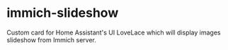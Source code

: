 # immich-slideshow
Custom card for Home Assistant's UI LoveLace which will display images slideshow from Immich server.

